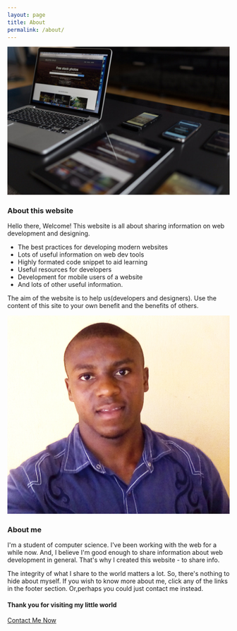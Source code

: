 ```yaml
---
layout: page
title: About
permalink: /about/
---
```

<img src="/static/about.jpg" alt="About mordernweb">

### About this website

Hello there, Welcome! This website is all about sharing information on web development and designing.

+ The best practices for developing modern websites
+ Lots of useful information on web dev tools
+ Highly formated code snippet to aid learning
+ Useful resources for developers
+ Development for mobile users of a website
+ And lots of other useful information.

The aim of the website is to help us(developers and designers). Use the content of this site to your own benefit and the benefits of others. 

<img src="/static/image-of-me.jpg" alt="About me">

### About me

I'm a student of computer science. I've been working with the web for a while now. And, I believe I'm good enough to share information about web development in general. That's why I created this website - to share info.

The integrity of what I share to the world matters a lot. So, there's nothing to hide about myself. If you wish to know more about me, click any of the links in the footer section. Or,perhaps you could just contact me instead.

#### Thank you for visiting my little world
<a href="morderweb.com/contact">Contact Me Now</a>

